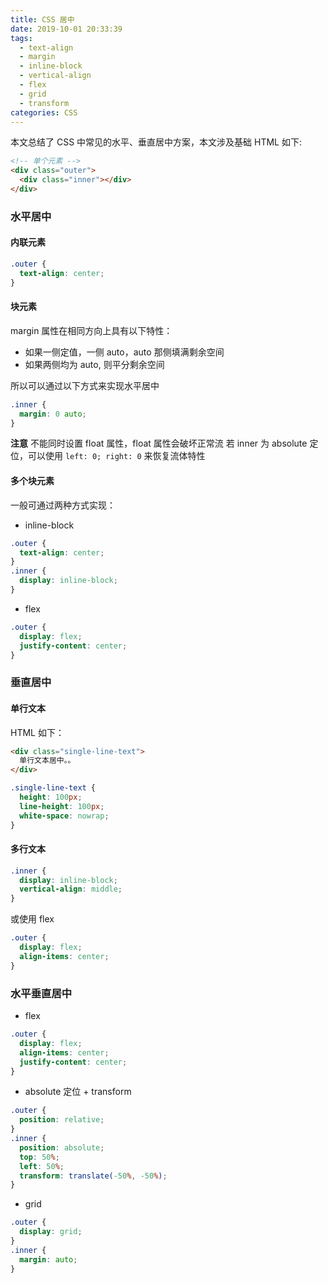 ```yaml
---
title: CSS 居中
date: 2019-10-01 20:33:39
tags:
  - text-align
  - margin
  - inline-block
  - vertical-align
  - flex
  - grid
  - transform
categories: CSS
---
```


本文总结了 CSS 中常见的水平、垂直居中方案，本文涉及基础 HTML 如下:

```HTML
<!-- 单个元素 -->
<div class="outer">
  <div class="inner"></div>
</div>
```

### 水平居中

#### 内联元素

```CSS
.outer {
  text-align: center;
}
```

<!-- more -->

#### 块元素

margin 属性在相同方向上具有以下特性：
- 如果一侧定值，一侧 auto，auto 那侧填满剩余空间
- 如果两侧均为 auto, 则平分剩余空间

所以可以通过以下方式来实现水平居中

```CSS
.inner {
  margin: 0 auto;
}
```

**注意**
不能同时设置 float 属性，float 属性会破坏正常流
若 inner 为 absolute 定位，可以使用 `left: 0; right: 0` 来恢复流体特性

#### 多个块元素

一般可通过两种方式实现：
- inline-block
```CSS
.outer {
  text-align: center;
}
.inner {
  display: inline-block;
}
```

- flex
```CSS
.outer {
  display: flex;
  justify-content: center;
}
```

### 垂直居中

#### 单行文本

HTML 如下：
```HTML
<div class="single-line-text">
  单行文本居中。。
</div>
```

```CSS
.single-line-text {
  height: 100px;
  line-height: 100px;
  white-space: nowrap;
}
```

#### 多行文本

```CSS
.inner {
  display: inline-block;
  vertical-align: middle;
}
```

或使用 flex
```CSS
.outer {
  display: flex;
  align-items: center;
}
```

### 水平垂直居中

- flex
```CSS
.outer {
  display: flex;
  align-items: center;
  justify-content: center;
}
```

- absolute 定位 + transform
```CSS
.outer {
  position: relative;
}
.inner {
  position: absolute;
  top: 50%;
  left: 50%;
  transform: translate(-50%, -50%);
}
```

- grid
```CSS
.outer {
  display: grid;
}
.inner {
  margin: auto;
}
```
